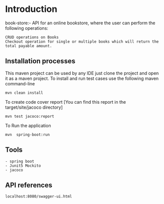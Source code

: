 # Introduction 
book-store:- API for an online bookstore, where the user can perform the following operations:

    CRUD operations on Books
    Checkout operation for single or multiple books which will return the total payable amount.

## Installation processes
This maven project can be used by any IDE just clone the project and open it as a maven project.
To install and run test cases use the following maven command-line
```
mvn clean install
```
To create code cover report [You can find this report in the target/site/jacoco directory]
```
mvn test jacoco:report
```
To Run the application
```
mvn  spring-boot:run
```
## Tools
```
- spring boot 
- Junit5 Mockito 
- jacoco
```
## API references
```
localhost:8080/swagger-ui.html
```